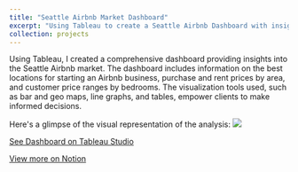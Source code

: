 ```yaml
---
title: "Seattle Airbnb Market Dashboard"
excerpt: "Using Tableau to create a Seattle Airbnb Dashboard with insights on the best locations for Airbnb businesses, purchase and rent prices by area, and customer price ranges by bedrooms. The dashboard includes bar and geo maps, line graphs, and tables to help clients make informed decisions on starting an Airbnb business."
collection: projects
---
```


Using Tableau, I created a comprehensive dashboard providing insights into the Seattle Airbnb market. The dashboard includes information on the best locations for starting an Airbnb business, purchase and rent prices by area, and customer price ranges by bedrooms. The visualization tools used, such as bar and geo maps, line graphs, and tables, empower clients to make informed decisions.

Here's a glimpse of the visual representation of the analysis:
<img src="/images/Airbnb_Dashboard.png?raw=true"/>

[See Dashboard on Tableau Studio](https://public.tableau.com/app/profile/fathin.afif/viz/2016SeattleWashingtonUnitedStatesAirbnb/Dashboard1#3)

[View more on Notion](https://silicon-garden-1fa.notion.site/Seattle-Washington-United-States-Airbnb-Portfolio-17c8037f46ab41edb6db49b5c74366ac)